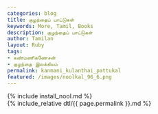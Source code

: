 ```yaml
---  
categories: blog  
title: குழந்தைப் பாட்டுகள்
keywords: More, Tamil, Books  
description: குழந்தைப் பாட்டுகள்
author: Tamilan  
layout: Ruby  
tags:     
- கண்மணிகணேசன்
- குழந்தை இலக்கியம்
permalink: kanmani_kulanthai_pattukal  
featured: /images/noolkal_96_6.png  
---  
```

{% include install_nool.md %}  
{% include_relative dtl/{{ page.permalink }}.md %}

